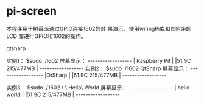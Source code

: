 pi-screen
=========

本程序用于树莓派通过GPIO连接1602的效
果演示，使用wiringPi库和其附带的LCD
库进行GPIO和1602的操作。

qtsharp

实例1：
$sudo ./l602
屏幕显示：
    ------------------
    | Raspberry Pi! |
    |51.9C 215/477MB |
    ------------------
实例2：
$sudo ./1602 QtSharp
屏幕显示：
    ------------------
    |QtSharp |
    |51.9C 215/477MB |
    ------------------

实例3：
$sudo ./1602 \ \ Hello\ World
屏幕显示：
    ------------------
    | hello world |
    |51.9C 215/477MB |
    ------------------
